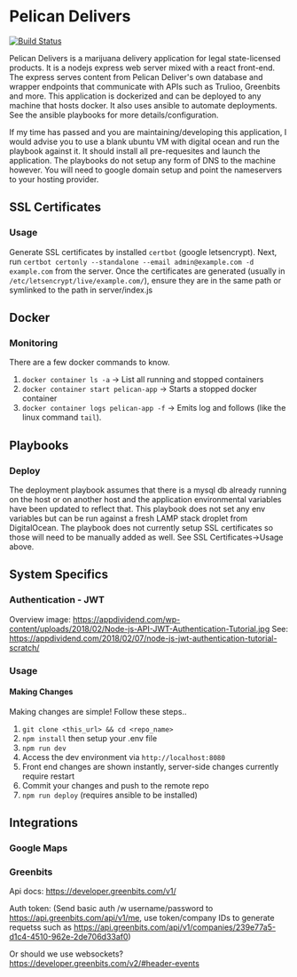 # Pelican Delivers

[![Build Status](https://travis-ci.com/ConnerAiken/pelican.svg?token=pBXBM77UiMSriwAnV8zB&branch=master)](https://travis-ci.com/ConnerAiken/pelican)

Pelican Delivers is a marijuana delivery application for legal state-licensed products. It is a nodejs express web server mixed with a react front-end. The express
serves content from Pelican Deliver's own database and wrapper endpoints that communicate with APIs such as Trulioo, Greenbits and more. This application is dockerized
and can be deployed to any machine that hosts docker. It also uses ansible to automate deployments. See the ansible playbooks for more details/configuration.

If my time has passed and you are maintaining/developing this application, I would advise you to use a blank ubuntu VM with digital ocean and run the
playbook against it. It should install all pre-requesites and launch the application. The playbooks do not setup any form of DNS to the machine however. You will need to google domain setup and point the nameservers to your hosting provider.

## SSL Certificates

### Usage

Generate SSL certificates by installed `certbot` (google letsencrypt). Next, run `certbot certonly --standalone --email admin@example.com -d example.com` from the server. Once the certificates are generated (usually in `/etc/letsencrypt/live/example.com/`), ensure they are in the same path or symlinked to the path in server/index.js

## Docker

### Monitoring

There are a few docker commands to know. 

1) `docker container ls -a` -> List all running and stopped containers 
2) `docker container start pelican-app` -> Starts a stopped docker container 
3) `docker container logs pelican-app -f` -> Emits log and follows (like the linux command `tail`). 

## Playbooks

### Deploy

The deployment playbook assumes that there is a mysql db already running on the host or on another host and the application environmental variables have been updated to reflect that. This playbook does not set any env variables but can be run against a fresh LAMP stack droplet from DigitalOcean. The playbook does not currently setup SSL certificates so those will need to be manually added as well. See SSL Certificates->Usage above.
 
## System Specifics

### Authentication - JWT
Overview image: https://appdividend.com/wp-content/uploads/2018/02/Node-js-API-JWT-Authentication-Tutorial.jpg
See: https://appdividend.com/2018/02/07/node-js-jwt-authentication-tutorial-scratch/

### Usage

#### Making Changes

Making changes are simple! Follow these steps..

1) `git clone <this_url> && cd <repo_name>`  
2) `npm install` then setup your .env file
3) `npm run dev` 
4) Access the dev environment via `http://localhost:8080` 
5) Front end changes are shown instantly, server-side changes currently require restart 
6) Commit your changes and push to the remote repo 
7) `npm run deploy` (requires ansible to be installed) 


## Integrations

### Google Maps

### Greenbits

Api docs: https://developer.greenbits.com/v1/

Auth token: (Send basic auth /w username/password to https://api.greenbits.com/api/v1/me, use token/company IDs to generate requetss such as https://api.greenbits.com/api/v1/companies/239e77a5-d1c4-4510-962e-2de706d33af0)

Or should we use websockets? https://developer.greenbits.com/v2/#header-events
